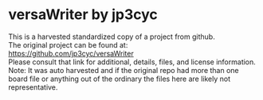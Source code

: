 
# versaWriter by jp3cyc  
This is a harvested standardized copy of a project from github.  
The original project can be found at:  
https://github.com/jp3cyc/versaWriter  
Please consult that link for additional, details, files, and license information.  
Note: It was auto harvested and if the original repo had more than one board file or anything out of the ordinary the files here are likely not representative.  
    
